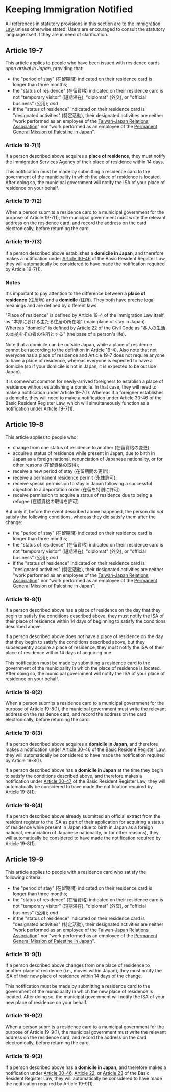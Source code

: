 # Keeping Immigration Notified

All references in statutory provisions in this section are to the [Immigration Law](https://elaws.e-gov.go.jp/document?lawid=326CO0000000319) unless otherwise stated. Users are encouraged to consult the statutory language itself if they are in need of clarification.

## Article 19-7

This article applies to people who have been issued with residence cards *upon arrival in Japan*, providing that:

- the "period of stay" (在留期間) indicated on their residence card is longer than three months;
- the "status of residence" (在留資格) indicated on their residence card is not "temporary visitor" (短期滞在), "diplomat" (外交), or "official business" (公用);  *and*
- if the "status of residence" indicated on their residence card is "designated activities" (特定活動), their designated activities are neither "work performed as an employee of the [Taiwan-Japan Relations Association](https://ja.wikipedia.org/wiki/%E5%8F%B0%E6%B9%BE%E6%97%A5%E6%9C%AC%E9%96%A2%E4%BF%82%E5%8D%94%E4%BC%9A)" nor "work performed as an employee of the [Permanent General Mission of Palestine in Japan](https://ja.wikipedia.org/wiki/%E9%A7%90%E6%97%A5%E3%83%91%E3%83%AC%E3%82%B9%E3%83%81%E3%83%8A%E5%B8%B8%E9%A7%90%E7%B7%8F%E4%BB%A3%E8%A1%A8%E9%83%A8)".

### Article 19-7(1)

If a person described above acquires a **place of residence**, they must notify the Immigration Services Agency of their place of residence within 14 days.

This notification must be made by submitting a residence card to the government of the municipality in which the place of residence is located. After doing so, the municipal government will notify the ISA of your place of residence on your behalf.

### Article 19-7(2)

When a person submits a residence card to a municipal government for the purpose of Article 19-7(1), the municipal government must write the relevant address on the residence card, and record the address on the card electronically, before returning the card.

### Article 19-7(3)

If a person described above establishes a **domicile in Japan**, and therefore makes a notification under [Article 30-46](https://elaws.e-gov.go.jp/document?lawid=342AC0000000081#Mp-At_30_46) of the Basic Resident Register Law, they will automatically be considered to have made the notification required by Article 19-7(1).

### Notes

It's important to pay attention to the difference between a **place of residence** (住居地) and a **domicile** (住所). They both have precise legal meanings and are defined by different laws. 

"Place of residence" is defined by Article 19-4 of the Immigration Law itself, as "本邦における主たる住居の所在地" (main place of stay in Japan). Whereas "domicile" is defined by [Article 22](https://elaws.e-gov.go.jp/document?lawid=129AC0000000089#Mp-At_22) of the Civil Code as "各人の生活の本拠をその者の住所とする" (the base of a person's life).

Note that a domicile can be outside Japan, while a place of residence cannot be (according to the definition in Article 19-4). Also note that not everyone has a place of residence and Article 19-7 does not require anyone to have a place of residence, whereas everyone is expected to have a domicile (so if your domicile is not in Japan, it is expected to be outside Japan).

It is somewhat common for newly-arrived foreigners to establish a place of residence without establishing a domicile. In that case, they will need to make a notification under Article 19-7(1). Whereas if a foreigner establishes a domicile, they will need to make a notification under Article 30-46 of the Basic Resident Register Law, which will simultaneously function as a notification under Article 19-7(1).

## Article 19-8

This article applies to people who:

- change from one status of residence to another (在留資格の変更);
- acquire a status of residence while present in Japan, due to birth in Japan as a foreign national, renunciation of Japanese nationality, or for other reasons (在留資格の取得);
- receive a new period of stay (在留期間の更新);
- receive a permanent residence permit (永住許可);
- receive special permission to stay in Japan following a successful objection to a deportation order (在留を特別に許可)
- receive permission to acquire a status of residence due to being a refugee (在留資格の取得を許可)

But only if, before the event described above happened, the person did *not* satisfy the following conditions, whereas they did satisfy them after the change:

- the "period of stay" (在留期間) indicated on their residence card is longer than three months;
- the "status of residence" (在留資格) indicated on their residence card is not "temporary visitor" (短期滞在), "diplomat" (外交), or "official business" (公用);  *and*
- if the "status of residence" indicated on their residence card is "designated activities" (特定活動), their designated activities are neither "work performed as an employee of the [Taiwan-Japan Relations Association](https://ja.wikipedia.org/wiki/%E5%8F%B0%E6%B9%BE%E6%97%A5%E6%9C%AC%E9%96%A2%E4%BF%82%E5%8D%94%E4%BC%9A)" nor "work performed as an employee of the [Permanent General Mission of Palestine in Japan](https://ja.wikipedia.org/wiki/%E9%A7%90%E6%97%A5%E3%83%91%E3%83%AC%E3%82%B9%E3%83%81%E3%83%8A%E5%B8%B8%E9%A7%90%E7%B7%8F%E4%BB%A3%E8%A1%A8%E9%83%A8)".

### Article 19-8(1)

If a person described above has a place of residence on the day that they begin to satisfy the conditions described above, they must notify the ISA of their place of residence within 14 days of beginning to satisfy the conditions described above. 

If a person described above does *not* have a place of residence on the day that they begin to satisfy the conditions described above, but they subsequently acquire a place of residence, they must notify the ISA of their place of residence within 14 days of acquiring one.

This notification must be made by submitting a residence card to the government of the municipality in which the place of residence is located. After doing so, the municipal government will notify the ISA of your place of residence on your behalf.

### Article 19-8(2)

When a person submits a residence card to a municipal government for the purpose of Article 19-8(1), the municipal government must write the relevant address on the residence card, and record the address on the card electronically, before returning the card.

### Article 19-8(3)

If a person described above acquires a **domicile in Japan**, and therefore makes a notification under [Article 30-46](https://elaws.e-gov.go.jp/document?lawid=342AC0000000081#Mp-At_30_46) of the Basic Resident Register Law, they will automatically be considered to have made the notification required by Article 19-8(1).

If a person described above has a **domicile in Japan** at the time they begin to satisfy the conditions described above, and therefore makes a notification under [Article 30-47](https://elaws.e-gov.go.jp/document?lawid=342AC0000000081#Mp-At_30_47) of the Basic Resident Register Law, they will automatically be considered to have made the notification required by Article 19-8(1).

### Article 19-8(4)

If a person described above already submitted an official extract from the resident register to the ISA as part of their application for acquiring a status of residence while present in Japan (due to birth in Japan as a foreign national, renunciation of Japanese nationality, or for other reasons), they will automatically be considered to have made the notification required by Article 19-8(1).

## Article 19-9

This article applies to people with a residence card who satisfy the following criteria:

- the "period of stay" (在留期間) indicated on their residence card is longer than three months;
- the "status of residence" (在留資格) indicated on their residence card is not "temporary visitor" (短期滞在), "diplomat" (外交), or "official business" (公用);  *and*
- if the "status of residence" indicated on their residence card is "designated activities" (特定活動), their designated activities are neither "work performed as an employee of the [Taiwan-Japan Relations Association](https://ja.wikipedia.org/wiki/%E5%8F%B0%E6%B9%BE%E6%97%A5%E6%9C%AC%E9%96%A2%E4%BF%82%E5%8D%94%E4%BC%9A)" nor "work performed as an employee of the [Permanent General Mission of Palestine in Japan](https://ja.wikipedia.org/wiki/%E9%A7%90%E6%97%A5%E3%83%91%E3%83%AC%E3%82%B9%E3%83%81%E3%83%8A%E5%B8%B8%E9%A7%90%E7%B7%8F%E4%BB%A3%E8%A1%A8%E9%83%A8)".

### Article 19-9(1)

If a person described above changes from one place of residence to another place of residence (i.e., moves within Japan), they must notify the ISA of their new place of residence within 14 days of the change.

This notification must be made by submitting a residence card to the government of the municipality in which the new place of residence is located. After doing so, the municipal government will notify the ISA of your new place of residence on your behalf.

### Article 19-9(2)

When a person submits a residence card to a municipal government for the purpose of Article 19-9(1), the municipal government must write the relevant address on the residence card, and record the address on the card electronically, before returning the card.

### Article 19-9(3)

If a person described above has a **domicile in Japan**, and therefore makes a notification under [Article 30-46](https://elaws.e-gov.go.jp/document?lawid=342AC0000000081#Mp-At_30_46), [Article 22](https://elaws.e-gov.go.jp/document?lawid=342AC0000000081#Mp-At_22), or [Article 23](https://elaws.e-gov.go.jp/document?lawid=342AC0000000081#Mp-At_23) of the Basic Resident Register Law, they will automatically be considered to have made the notification required by Article 19-9(1).
